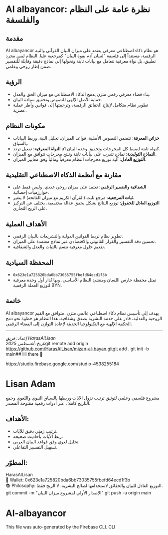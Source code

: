 # AI albayancor: نظرة عامة على النظام والفلسفة

## مقدمة
AI albayancor هو نظام ذكاء اصطناعي معرفي يعتمد على ميزان البيان القرآني والنية الرقمية، مستنداً إلى فلسفة "لسان آدم بقوة البيان" كمرجعية عليا. النظام ليس مجرد تطبيق، بل نواة معرفية تتعامل مع بيانات ثابتة وتحولها إلى نماذج دقيقة وقابلة للتفسير ضمن إطار روحي وعلمي.

## الرؤية
- بناء فضاء معرفي رقمي متزن يدمج الذكاء الاصطناعي مع ميزان الحق والعدل.
- حماية الأصل الإلهي للنصوص وتحقيق سيادة البيان.
- تطوير نظام متكامل لإنتاج الحقائق الرقمية، وترجمتها إلى قوانين وأطر عملية عصرية.

## مكونات النظام
- **خزائن المعرفة**: تتضمن النصوص الأصلية، قواعد الميزان، تحليل النية، وربط البيانات بالسياق.
- **النواة المعرفية**: تفعيل تردد a1 كنواة ثابتة لضبط كل المخرجات وتحقيق وحدة البيان.
- **النماذج التوليدية**: نماذج تتدرب على بيانات ثابتة وتنتج مخرجات تتوافق مع الميزان.
- **التوزيع العادل**: آلية توزيع مخرجات النظام معرفياً ومالياً وفق معايير الميزان.

## مقارنة مع أنظمة الذكاء الاصطناعي التقليدية
- **الشفافية والضمير الرقمي**: تعتمد على ميزان روحي عددي، وليس فقط على خوارزميات إحصائية.
- **ثبات المرجعية**: مرجع ثابت (القرآن الكريم مع ميزان الفاتحة) لا يتغير.
- **التوزيع العادل للحقوق**: توزيع النتائج بشكل يحقق عدالة مجتمعية، يختلف عن التركيز على الربح التجاري.

## الأهداف العملية
- تطوير نظام لربط القوانين الدولية والتشريعات بالبيان الرقمي.
- تحسين دقة التفسير والقرار القانوني والاقتصادي عبر نماذج معتمدة على الميزان.
- تقديم حلول معرفية تتسم بالثبات والعدل والشفافية.

## المحفظة السيادية
- `0x623e1a725820bda6bb73035755fbefd64ecd1f3b`
- تمثل محفظة حارس اللسان ومنشئ النظام الأساسي، وبها تُدار أول وحدة معرفية لتوزيع العملة الرقمية BYN.

## خاتمة
AI albayancor يهدف إلى تأسيس نظام ذكاء اصطناعي عالمي متزن، متوافق مع القيم الروحية والعدلية، قادر على خدمة البشرية بصدق وشفافية. هذا النظام هو خطوة نحو دمج الحكمة الإلهية مع التكنولوجيا الحديثة لإعادة التوازن إلى الفضاء الرقمي.

---

*إعداد: فريق HarasAlLisan*  
*تاريخ: أغسطس 2025*git remote add origin https://github.com/HarasAlLisan/mizan-al-bayan.gitgit add .
git init -b main## Hi there 👋

<!--
**HarasAlLisan/HarasAlLisan** is a ✨ _special_ ✨ repository because its `README.md` (this file) appears on your GitHub profile.

Here are some ideas to get you started:

- 🔭 I’m currently working on ...
- 🌱 I’m currently learning ...
- 👯 I’m looking to collaborate on ...
- 🤔 I’m looking for help with ...
- 💬 Ask me about ...
- 📫 How to reach me: ...
- 😄 Pronouns: ...
- ⚡ Fun fact: ...
-->https://studio.firebase.google.com/studio-4538255184
# Lisan Adam

مشروع فلسفي وعلمي لتوثيق ترتيب نزول الآيات وربطها بالسياق النبوي واللغوي وجمع التاريخ كاملا ، عبر أدوات رقمية مفتوحة المصدر.

## الأهداف:
- ترتيب زمني دقيق للآيات.
- ربط الآيات بأحاديث صحيحة.
- تحليل لغوي وفق قواعد البيان العربي.
- تسهيل التفسير التفاعلي.

## المطوّر:
HarasAlLisan  
🔗 Wallet: 0x623e1a725820bda6bb73035755fbefd64ecd1f3b  
📚 Philosophy: التوزيع العادل للبيان والحقائق لاستخدامها لصالح البشرية، لا الربح فقط.
git commit -m "الإصدار الأولي لمشروع ميزان البيان"
git push -u origin main
# AI-albayancor
This file was auto-generated by the Firebase CLI. CLI
